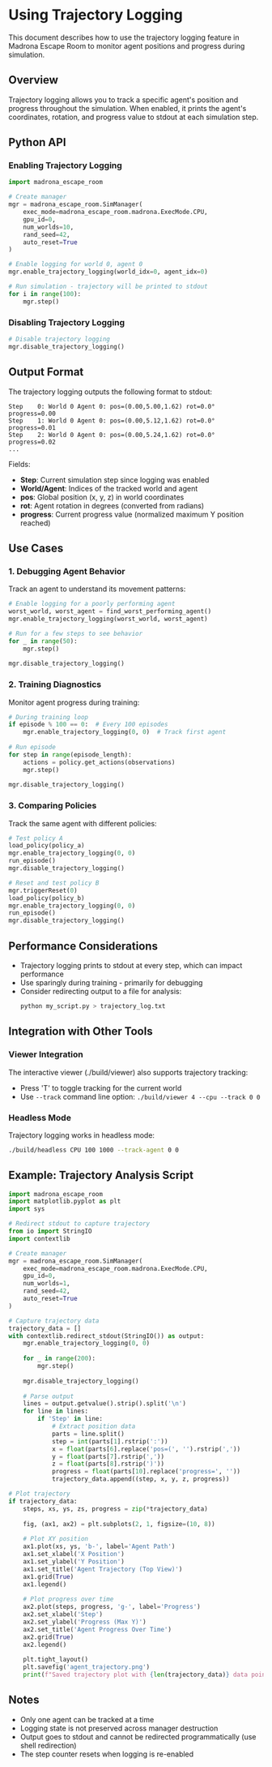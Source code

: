 # Using Trajectory Logging

This document describes how to use the trajectory logging feature in Madrona Escape Room to monitor agent positions and progress during simulation.

## Overview

Trajectory logging allows you to track a specific agent's position and progress throughout the simulation. When enabled, it prints the agent's coordinates, rotation, and progress value to stdout at each simulation step.

## Python API

### Enabling Trajectory Logging

```python
import madrona_escape_room

# Create manager
mgr = madrona_escape_room.SimManager(
    exec_mode=madrona_escape_room.madrona.ExecMode.CPU,
    gpu_id=0,
    num_worlds=10,
    rand_seed=42,
    auto_reset=True
)

# Enable logging for world 0, agent 0
mgr.enable_trajectory_logging(world_idx=0, agent_idx=0)

# Run simulation - trajectory will be printed to stdout
for i in range(100):
    mgr.step()
```

### Disabling Trajectory Logging

```python
# Disable trajectory logging
mgr.disable_trajectory_logging()
```

## Output Format

The trajectory logging outputs the following format to stdout:
```
Step    0: World 0 Agent 0: pos=(0.00,5.00,1.62) rot=0.0° progress=0.00
Step    1: World 0 Agent 0: pos=(0.00,5.12,1.62) rot=0.0° progress=0.01
Step    2: World 0 Agent 0: pos=(0.00,5.24,1.62) rot=0.0° progress=0.02
...
```

Fields:
- **Step**: Current simulation step since logging was enabled
- **World/Agent**: Indices of the tracked world and agent
- **pos**: Global position (x, y, z) in world coordinates
- **rot**: Agent rotation in degrees (converted from radians)
- **progress**: Current progress value (normalized maximum Y position reached)

## Use Cases

### 1. Debugging Agent Behavior
Track an agent to understand its movement patterns:
```python
# Enable logging for a poorly performing agent
worst_world, worst_agent = find_worst_performing_agent()
mgr.enable_trajectory_logging(worst_world, worst_agent)

# Run for a few steps to see behavior
for _ in range(50):
    mgr.step()
    
mgr.disable_trajectory_logging()
```

### 2. Training Diagnostics
Monitor agent progress during training:
```python
# During training loop
if episode % 100 == 0:  # Every 100 episodes
    mgr.enable_trajectory_logging(0, 0)  # Track first agent
    
# Run episode
for step in range(episode_length):
    actions = policy.get_actions(observations)
    mgr.step()
    
mgr.disable_trajectory_logging()
```

### 3. Comparing Policies
Track the same agent with different policies:
```python
# Test policy A
load_policy(policy_a)
mgr.enable_trajectory_logging(0, 0)
run_episode()
mgr.disable_trajectory_logging()

# Reset and test policy B
mgr.triggerReset(0)
load_policy(policy_b)
mgr.enable_trajectory_logging(0, 0)
run_episode()
mgr.disable_trajectory_logging()
```

## Performance Considerations

- Trajectory logging prints to stdout at every step, which can impact performance
- Use sparingly during training - primarily for debugging
- Consider redirecting output to a file for analysis:
  ```bash
  python my_script.py > trajectory_log.txt
  ```

## Integration with Other Tools

### Viewer Integration
The interactive viewer (./build/viewer) also supports trajectory tracking:
- Press 'T' to toggle tracking for the current world
- Use `--track` command line option: `./build/viewer 4 --cpu --track 0 0`

### Headless Mode
Trajectory logging works in headless mode:
```bash
./build/headless CPU 100 1000 --track-agent 0 0
```

## Example: Trajectory Analysis Script

```python
import madrona_escape_room
import matplotlib.pyplot as plt
import sys

# Redirect stdout to capture trajectory
from io import StringIO
import contextlib

# Create manager
mgr = madrona_escape_room.SimManager(
    exec_mode=madrona_escape_room.madrona.ExecMode.CPU,
    gpu_id=0,
    num_worlds=1,
    rand_seed=42,
    auto_reset=True
)

# Capture trajectory data
trajectory_data = []
with contextlib.redirect_stdout(StringIO()) as output:
    mgr.enable_trajectory_logging(0, 0)
    
    for _ in range(200):
        mgr.step()
    
    mgr.disable_trajectory_logging()
    
    # Parse output
    lines = output.getvalue().strip().split('\n')
    for line in lines:
        if 'Step' in line:
            # Extract position data
            parts = line.split()
            step = int(parts[1].rstrip(':'))
            x = float(parts[6].replace('pos=(', '').rstrip(','))
            y = float(parts[7].rstrip(','))
            z = float(parts[8].rstrip(')'))
            progress = float(parts[10].replace('progress=', ''))
            trajectory_data.append((step, x, y, z, progress))

# Plot trajectory
if trajectory_data:
    steps, xs, ys, zs, progress = zip(*trajectory_data)
    
    fig, (ax1, ax2) = plt.subplots(2, 1, figsize=(10, 8))
    
    # Plot XY position
    ax1.plot(xs, ys, 'b-', label='Agent Path')
    ax1.set_xlabel('X Position')
    ax1.set_ylabel('Y Position')
    ax1.set_title('Agent Trajectory (Top View)')
    ax1.grid(True)
    ax1.legend()
    
    # Plot progress over time
    ax2.plot(steps, progress, 'g-', label='Progress')
    ax2.set_xlabel('Step')
    ax2.set_ylabel('Progress (Max Y)')
    ax2.set_title('Agent Progress Over Time')
    ax2.grid(True)
    ax2.legend()
    
    plt.tight_layout()
    plt.savefig('agent_trajectory.png')
    print(f"Saved trajectory plot with {len(trajectory_data)} data points")
```

## Notes

- Only one agent can be tracked at a time
- Logging state is not preserved across manager destruction
- Output goes to stdout and cannot be redirected programmatically (use shell redirection)
- The step counter resets when logging is re-enabled